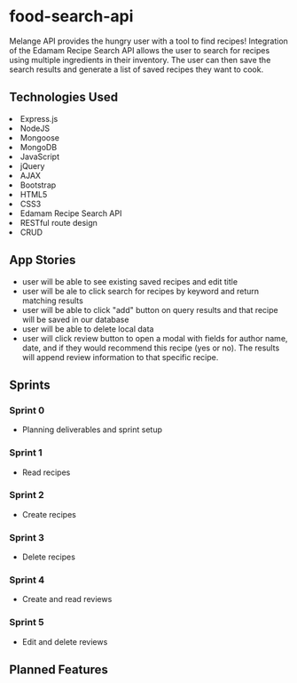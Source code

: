 # food-search-api

Melange API provides the hungry user with a tool to find recipes! Integration of the Edamam Recipe Search API allows the user to search for recipes using multiple ingredients in their inventory. The user can then save the search results and generate a list of saved recipes they want to cook.

## Technologies Used

<li> Express.js </li>
<li> NodeJS </li>
<li> Mongoose </li>
<li> MongoDB </li>
<li> JavaScript </li>
<li> jQuery </li>
<li> AJAX </li>
<li> Bootstrap </li>
<li> HTML5 </li>
<li> CSS3 </li>
<li> Edamam Recipe Search API </li>
<li> RESTful route design </li>
<li> CRUD </li>

## App Stories

* user will be able to see existing saved recipes and edit title
* user will be ale to click search for recipes by keyword and return matching results
* user will be able to click "add" button on query results and that recipe will be saved in our database
* user will be able to delete local data
* user will click review button to open a modal with fields for author name, date, and if they would recommend this recipe (yes or no). The results will append review information to that specific recipe.


## Sprints

### Sprint 0

- Planning deliverables and sprint setup

### Sprint 1

- Read recipes

### Sprint 2

- Create recipes

### Sprint 3

- Delete recipes

### Sprint 4

- Create and read reviews

### Sprint 5

- Edit and delete reviews


## Planned Features
